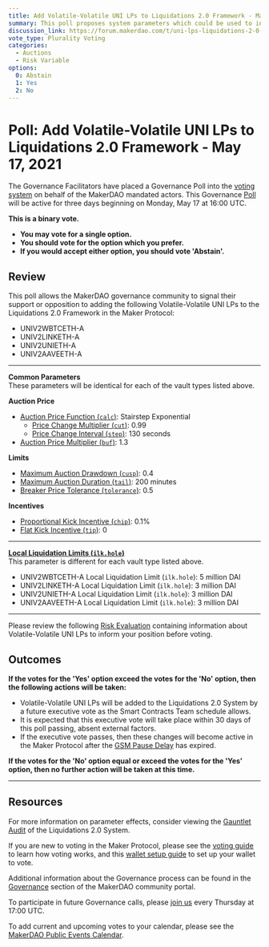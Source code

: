 ```yaml
---
title: Add Volatile-Volatile UNI LPs to Liquidations 2.0 Framework - May 17, 2021
summary: This poll proposes system parameters which could be used to initialize Volatile-Volatile UNI LPs with the Liquidations 2.0 Framework.
discussion_link: https://forum.makerdao.com/t/uni-lps-liquidations-2-0-parameters/8073
vote_type: Plurality Voting
categories:
  - Auctions
  - Risk Variable
options:
  0: Abstain
  1: Yes
  2: No
---
```


# Poll: Add Volatile-Volatile UNI LPs to Liquidations 2.0 Framework - May 17, 2021

The Governance Facilitators have placed a Governance Poll into the [voting system](https://vote.makerdao.com/polling) on behalf of the MakerDAO mandated actors. This Governance [Poll](https://community-development.makerdao.com/en/learn/governance/on-chain-gov) will be active for three days beginning on Monday, May 17 at 16:00 UTC.

**This is a binary vote.**

- **You may vote for a single option.**
- **You should vote for the option which you prefer.**
- **If you would accept either option, you should vote 'Abstain'.**

## Review

This poll allows the MakerDAO governance community to signal their support or opposition to adding the following Volatile-Volatile UNI LPs to the Liquidations 2.0 Framework in the Maker Protocol:

- UNIV2WBTCETH-A
- UNIV2LINKETH-A
- UNIV2UNIETH-A
- UNIV2AAVEETH-A

---

**Common Parameters**  
These parameters will be identical for each of the vault types listed above.

**Auction Price**

- [Auction Price Function (`calc`)](https://community-development.makerdao.com/en/learn/governance/param-auction-price-function): Stairstep Exponential
  - [Price Change Multiplier (`cut`)](https://community-development.makerdao.com/en/learn/governance/param-auction-price-function): 0.99
  - [Price Change Interval (`step`)](https://community-development.makerdao.com/en/learn/governance/param-auction-price-function): 130 seconds
- [Auction Price Multiplier (`buf`)](https://community-development.makerdao.com/en/learn/governance/param-auction-price-multiplier): 1.3

**Limits**

- [Maximum Auction Drawdown (`cusp`)](https://community-development.makerdao.com/en/learn/governance/param-max-auction-drawdown): 0.4
- [Maximum Auction Duration (`tail`)](https://community-development.makerdao.com/en/learn/governance/param-max-auction-duration): 200 minutes
- [Breaker Price Tolerance (`tolerance`)](https://community-development.makerdao.com/en/learn/governance/param-breaker-price-tolerance): 0.5

**Incentives**

- [Proportional Kick Incentive (`chip`)](https://community-development.makerdao.com/en/learn/governance/param-proportional-kick-incentive): 0.1%
- [Flat Kick Incentive (`tip`)](https://community-development.makerdao.com/en/learn/governance/param-flat-kick-incentive): 0

---

**[Local Liquidation Limits (`ilk.hole`)](https://community-development.makerdao.com/en/learn/governance/param-local-liquidation-limit)**  
This parameter is different for each vault type listed above.

- UNIV2WBTCETH-A Local Liquidation Limit (`ilk.hole`): 5 million DAI
- UNIV2LINKETH-A Local Liquidation Limit (`ilk.hole`): 3 million DAI
- UNIV2UNIETH-A Local Liquidation Limit (`ilk.hole`): 3 million DAI
- UNIV2AAVEETH-A Local Liquidation Limit (`ilk.hole`): 3 million DAI

---

Please review the following [Risk Evaluation](https://forum.makerdao.com/t/uni-lps-liquidations-2-0-parameters/8073) containing information about Volatile-Volatile UNI LPs to inform your position before voting.

## Outcomes

**If the votes for the 'Yes' option exceed the votes for the 'No' option, then the following actions will be taken:**

- Volatile-Volatile UNI LPs will be added to the Liquidations 2.0 System by a future executive vote as the Smart Contracts Team schedule allows.
- It is expected that this executive vote will take place within 30 days of this poll passing, absent external factors.
- If the executive vote passes, then these changes will become active in the Maker Protocol after the [GSM Pause Delay](https://community-development.makerdao.com/en/learn/governance/param-gsm-pause-delay) has expired.

**If the votes for the 'No' option equal or exceed the votes for the 'Yes' option, then no further action will be taken at this time.**

---

## Resources

For more information on parameter effects, consider viewing the [Gauntlet Audit](https://maker-report.gauntlet.network/) of the Liquidations 2.0 System.

If you are new to voting in the Maker Protocol, please see the [voting guide](https://community-development.makerdao.com/en/learn/governance/how-voting-works/) to learn how voting works, and this [wallet setup guide](https://community-development.makerdao.com/en/learn/governance/voting-setup/) to set up your wallet to vote.

Additional information about the Governance process can be found in the [Governance](https://community-development.makerdao.com/en/learn/governance) section of the MakerDAO community portal.

To participate in future Governance calls, please [join us](https://github.com/makerdao/community/tree/master/governance/governance-and-risk-meetings) every Thursday at 17:00 UTC.

To add current and upcoming votes to your calendar, please see the [MakerDAO Public Events Calendar](https://calendar.google.com/calendar/embed?src=makerdao.com_3efhm2ghipksegl009ktniomdk%40group.calendar.google.com&ctz=UTC&mode=week&showCalendars=0&showPrint=0).
